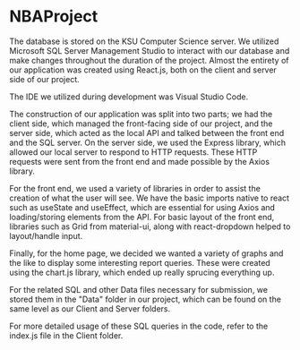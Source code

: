 # NBAProject

The database is stored on the KSU Computer Science server. We utilized Microsoft SQL Server Management Studio to interact with our database and make changes 
throughout the duration of the project. Almost the entirety of our application was created using React.js, both on the client and server side of our project.  

The IDE we utilized during development was Visual Studio Code. 

The construction of our application was split into two parts; we had the client side, which managed the front-facing side of our project, and the server side, which acted as 
the local API and talked between the front end and the SQL server. On the server side, we used the Express library, which allowed our local server to respond to HTTP requests. 
These HTTP requests were sent from the front end and made possible by the Axios library. 

For the front end, we used a variety of libraries in order to assist the creation of what the user will see. 
We have the basic imports native to react such as useState and useEffect, which are essential for using Axios and loading/storing elements from the API. 
For basic layout of the front end, libraries such as Grid from material-ui, along with react-dropdown helped to layout/handle input. 

Finally, for the home page, we decided we wanted a variety of graphs and the like to display some interesting report queries. 
These were created using the chart.js library, which ended up really sprucing everything up.

For the related SQL and other Data files necessary for submission, we stored them in the "Data" folder in our project, which can be found on the same level as our Client and 
Server folders.

For more detailed usage of these SQL queries in the code, refer to the index.js file in the Client folder.